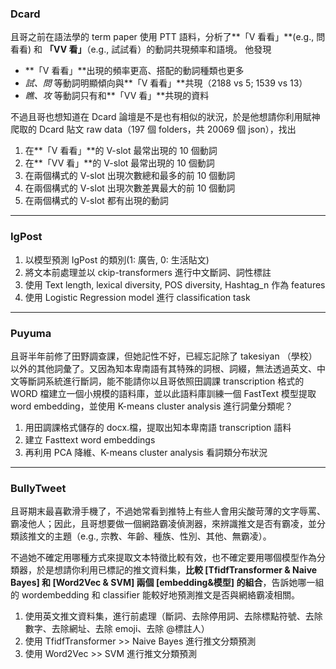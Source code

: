 ### Dcard

且哥之前在語法學的 term paper 使用 PTT 語料，分析了**「V 看看」**(e.g., 問看看) 和 **「VV 看」**（e.g., 試試看）的動詞共現頻率和語境。
他發現

- **「V 看看」**出現的頻率更高、搭配的動詞種類也更多
- _試、問_ 等動詞明顯傾向與**「V 看看」**共現（2188 vs 5; 1539 vs 13）
- _瞧、攻_ 等動詞只有和**「VV 看」**共現的資料

不過且哥也想知道在 Dcard 論壇是不是也有相似的狀況，於是他想請你利用賦神爬取的 Dcard 貼文 raw data（197 個 folders，共 20069 個 json），找出

1. 在**「V 看看」**的 V-slot 最常出現的 10 個動詞
2. 在**「VV 看」**的 V-slot 最常出現的 10 個動詞
3. 在兩個構式的 V-slot 出現次數總和最多的前 10 個動詞
4. 在兩個構式的 V-slot 出現次數差異最大的前 10 個動詞
5. 在兩個構式的 V-slot 都有出現的動詞

---

### IgPost

1. 以模型預測 IgPost 的類別(1: 廣告, 0: 生活貼文)
2. 將文本前處理並以 ckip-transformers 進行中文斷詞、詞性標註
3. 使用 Text length, lexical diversity, POS diversity, Hashtag_n 作為 features
4. 使用 Logistic Regression model 進行 classification task

---

### Puyuma

且哥半年前修了田野調查課，但她記性不好，已經忘記除了 takesiyan （學校）以外的其他詞彙了。又因為知本卑南語有其特殊的詞根、詞綴，無法透過英文、中文等斷詞系統進行斷詞，能不能請你以且哥依照田調課 transcription 格式的 WORD 檔建立一個小規模的語料庫，並以此語料庫訓練一個 FastText 模型提取 word embedding，並使用 K-means cluster analysis 進行詞彙分類呢？

1. 用田調課格式儲存的 docx.檔，提取出知本卑南語 transcription 語料
2. 建立 Fasttext word embeddings
3. 再利用 PCA 降維、K-means cluster analysis 看詞類分布狀況

---

### BullyTweet

且哥期末最喜歡滑手機了，不過她常看到推特上有些人會用尖酸苛薄的文字辱罵、霸凌他人；因此，且哥想要做一個網路霸凌偵測器，來辨識推文是否有霸凌，並分類該推文的主題（e.g., 宗教、年齡、種族、性別、其他、無霸凌）。

不過她不確定用哪種方式來提取文本特徵比較有效，也不確定要用哪個模型作為分類器，於是想請你利用已標記的推文資料集，**比較 [TfidfTransformer & Naive Bayes] 和 [Word2Vec & SVM] 兩個 [embedding&模型] 的組合**，告訴她哪一組的 wordembedding 和 classifier 能較好地預測推文是否與網絡霸凌相關。

1. 使用英文推文資料集，進行前處理（斷詞、去除停用詞、去除標點符號、去除數字、去除網址、去除 emoji、去除 @標註人）
2. 使用 TfidfTransformer >> Naive Bayes 進行推文分類預測
3. 使用 Word2Vec >> SVM 進行推文分類預測

